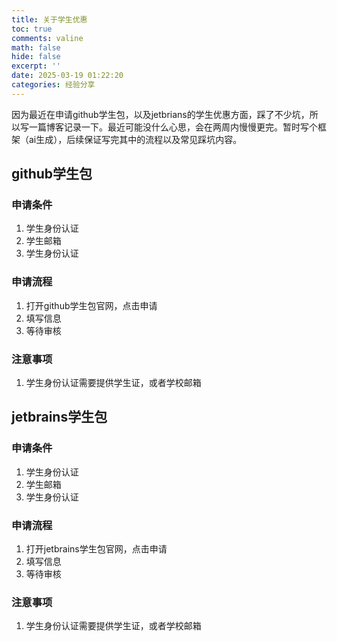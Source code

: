 ```yaml
---
title: 关于学生优惠
toc: true
comments: valine
math: false
hide: false
excerpt: ''
date: 2025-03-19 01:22:20
categories: 经验分享
---
```

因为最近在申请github学生包，以及jetbrians的学生优惠方面，踩了不少坑，所以写一篇博客记录一下。最近可能没什么心思，会在两周内慢慢更完。暂时写个框架（ai生成），后续保证写完其中的流程以及常见踩坑内容。

## github学生包

### 申请条件

1. 学生身份认证
2. 学生邮箱
3. 学生身份认证


### 申请流程

1. 打开github学生包官网，点击申请
2. 填写信息
3. 等待审核

### 注意事项

1. 学生身份认证需要提供学生证，或者学校邮箱

## jetbrains学生包

### 申请条件

1. 学生身份认证
2. 学生邮箱
3. 学生身份认证


### 申请流程

1. 打开jetbrains学生包官网，点击申请
2. 填写信息
3. 等待审核

### 注意事项

1. 学生身份认证需要提供学生证，或者学校邮箱